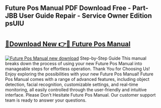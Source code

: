 ## Future Pos Manual PDF Download Free - Part-JBB User Guide Repair - Service Owner Edition psUlU

# <h2><a href="http://bc10556.oget.top/?id=Future+Pos+Manual">🔗Download New 👉🔴 Future Pos Manual</a></h2>

[![Future Pos Manual new download](https://i.imgur.com/5g1atiW.png)](http://bc10556.oget.top/?id=Future+Pos+Manual)
Step-by-Step Guide This manual breaks down the process of using your new Future Pos Manual into manageable steps for effortless operation. Thank You for Choosing Us! Enjoy exploring the possibilities with your new Future Pos Manual! Future Pos Manual comes with a range of advanced features, including object detection, facial recognition, customizable settings, and real-time monitoring, all easily controlled through the user-friendly and intuitive interface. Please Don't Hesitate Future Pos Manual. Our customer support team is ready to answer your questions.
